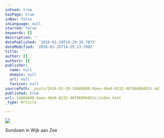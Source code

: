 ```yaml
---
inFeed: true
hasPage: true
inNav: false
inLanguage: null
starred: false
keywords: []
description: ''
datePublished: '2016-01-29T14:29:35.787Z'
dateModified: '2016-01-29T14:29:13.700Z'
title: ''
author: []
authors: []
publisher:
  name: null
  domain: null
  url: null
  favicon: null
sourcePath: _posts/2016-01-29-14b6b898-8aea-46e6-8232-4070689b853c.md
published: true
url: 14b6b898-8aea-46e6-8232-4070689b853c/index.html
_type: Article

---
```

![](https://the-grid-user-content.s3-us-west-2.amazonaws.com/2557cc39-7ec6-49e3-9163-3f278d077295.JPG)

Sundown in Wijk aan Zee
